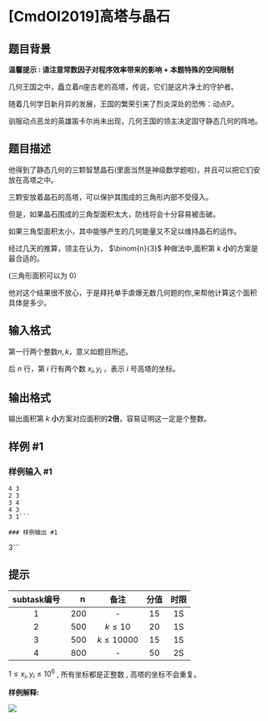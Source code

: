 # [CmdOI2019]高塔与晶石

## 题目背景

**温馨提示 : 请注意常数因子对程序效率带来的影响 + 本题特殊的空间限制**

几何王国之中，矗立着$n$座古老的高塔，传说，它们是这片净土的守护者。

随着几何学日新月异的发展，王国的繁荣引来了烈炎深处的恐怖：动点P。

驯服动点恶龙的英雄笛卡尔尚未出现，几何王国的领主决定固守静态几何的阵地。



## 题目描述

他得到了静态几何的三颗智慧晶石(里面当然是神级数学题啦)，并且可以把它们安放在高塔之中。

三颗安放着晶石的高塔，可以保护其围成的三角形内部不受侵入。

但是，如果晶石围成的三角型面积太大，防线将会十分容易被击破。

如果三角型面积太小，其中能够产生的几何能量又不足以维持晶石的运作。

经过几天的推算，领主在认为， $\binom{n}{3}$ 种做法中,面积第 $k$ **小**的方案是最合适的。

(三角形面积可以为 $0$)

他对这个结果很不放心，于是拜托单手虐爆无数几何题的你,来帮他计算这个面积具体是多少。

## 输入格式

第一行两个整数$n,k$，意义如题目所述。

后 $n$ 行，第 $i$ 行有两个数 $x_i,y_i$ ，表示 $i$ 号高塔的坐标。

## 输出格式

输出面积第 $k$ **小**方案对应面积的**2倍**，容易证明这一定是个整数。

## 样例 #1

### 样例输入 #1
```
4 3
2 3
3 4
4 3
3 1```

### 样例输出 #1

```
3```

## 提示

| subtask编号 | 　n　 | 备注 | 分值 | 时限 |
| :--: | :--: | :--: | :--: | :--: |
| 1 | 200 | - | 15 | 1S |
| 2 | 500 | $k\leq10$ | 20 | 1S |
| 3 | 500 | $k\leq10000$ | 15 | 1S |
| 4 | 800 | - | 50 | 2S |

$1\leq x_i,y_i \leq 10^6$ , 所有坐标都是正整数 , 高塔的坐标不会重复。

**样例解释:**

![](https://cdn.luogu.com.cn/upload/image_hosting/y3is3hxv.png)
